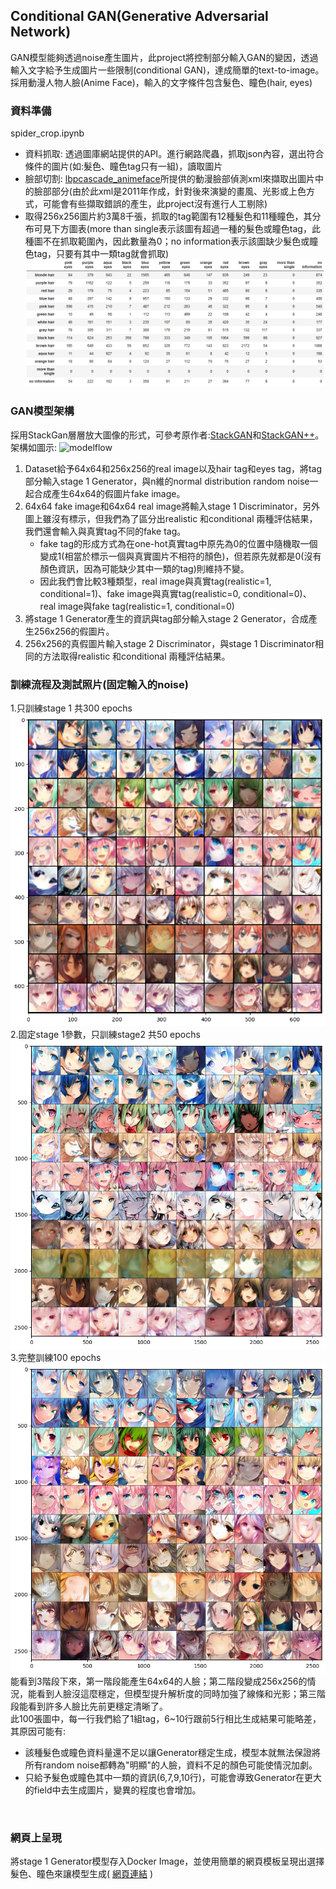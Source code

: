 ## Conditional GAN(Generative Adversarial Network)
GAN模型能夠透過noise產生圖片，此project將控制部分輸入GAN的變因，透過輸入文字給予生成圖片一些限制(conditional GAN)，達成簡單的text-to-image。
<br>
採用動漫人物人臉(Anime Face)，輸入的文字條件包含髮色、瞳色(hair, eyes)

### 資料準備
spider_crop.ipynb
<br>
* 資料抓取: 透過圖庫網站提供的API。進行網路爬蟲，抓取json內容，選出符合條件的圖片(如:髮色、瞳色tag只有一組)，讀取圖片
* 臉部切割: [lbpcascade_animeface](https://github.com/nagadomi/lbpcascade_animeface)所提供的動漫臉部偵測xml來擷取出圖片中的臉部部分(由於此xml是2011年作成，針對後來演變的畫風、光影或上色方式，可能會有些擷取錯誤的產生，此project沒有進行人工剔除)
* 取得256x256圖片約3萬8千張，抓取的tag範圍有12種髮色和11種瞳色，其分布可見下方圖表(more than single表示該圖有超過一種的髮色或瞳色tag，此種圖不在抓取範圍內，因此數量為0；no information表示該圖缺少髮色或瞳色tag，只要有其中一類tag就會抓取)
![tag_distribute](images/tag_distribute.jpeg)

### GAN模型架構
採用StackGan層層放大圖像的形式，可參考原作者:[StackGAN](https://github.com/hanzhanggit/StackGAN-Pytorch)和[StackGAN++](https://github.com/hanzhanggit/StackGAN-v2)。
<br>
架構如圖示:
![modelflow](images/modelflow.png)
1. Dataset給予64x64和256x256的real image以及hair tag和eyes tag，將tag部分輸入stage 1 Generator，與n維的normal distribution random noise一起合成產生64x64的假圖片fake image。
2. 64x64 fake image和64x64 real image將輸入stage 1 Discriminator，另外圖上雖沒有標示，但我們為了區分出realistic 和conditional 兩種評估結果，我們還會輸入與真實tag不同的fake tag。
    * fake tag的形成方式為在one-hot真實tag中原先為0的位置中隨機取一個變成1(相當於標示一個與真實圖片不相符的顏色)，但若原先就都是0(沒有顏色資訊，因為可能缺少其中一類的tag)則維持不變。
    * 因此我們會比較3種類型，real image與真實tag(realistic=1, conditional=1)、fake image與真實tag(realistic=0, conditional=0)、real image與fake tag(realistic=1, conditional=0)
3. 將stage 1 Generator產生的資訊與tag部分輸入stage 2 Generator，合成產生256x256的假圖片。
4. 256x256的真假圖片輸入stage 2 Discriminator，與stage 1 Discriminator相同的方法取得realistic 和conditional 兩種評估結果。

### 訓練流程及測試照片(固定輸入的noise)
1.只訓練stage 1 共300 epochs
![img_stage1](images/img_stage1.png)
<br>
2.固定stage 1參數，只訓練stage2 共50 epochs
![img_stage2](images/img_stage2.png)
<br>
3.完整訓練100 epochs<br>
![img_stagewhole](images/image_stagewhole.png)
<br>
能看到3階段下來，第一階段能產生64x64的人臉；第二階段變成256x256的情況，能看到人臉沒這麼穩定，但模型提升解析度的同時加強了線條和光影；第三階段能看到許多人臉比先前更穩定清晰了。
<br>
此100張圖中，每一行我們給了1組tag，6~10行跟前5行相比生成結果可能略差，其原因可能有:
* 該種髮色或瞳色資料量還不足以讓Generator穩定生成，模型本就無法保證將所有random noise都轉為"明顯"的人臉，資料不足的顏色可能使情況加劇。
* 只給予髮色或瞳色其中一類的資訊(6,7,9,10行)，可能會導致Generator在更大的field中去生成圖片，變異的程度也會增加。
<br>

### 網頁上呈現
將stage 1 Generator模型存入Docker Image，並使用簡單的網頁模板呈現出選擇髮色、瞳色來讓模型生成( [網頁連結](https://github.com/ChuanYenWu/Doc_fls "Link") )
